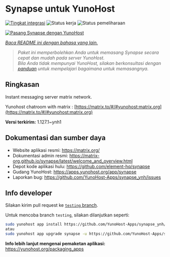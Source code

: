 <!--
N.B.: README ini dibuat secara otomatis oleh <https://github.com/YunoHost/apps/tree/master/tools/readme_generator>
Ini TIDAK boleh diedit dengan tangan.
-->

# Synapse untuk YunoHost

[![Tingkat integrasi](https://apps.yunohost.org/badge/integration/synapse)](https://ci-apps.yunohost.org/ci/apps/synapse/)
![Status kerja](https://apps.yunohost.org/badge/state/synapse)
![Status pemeliharaan](https://apps.yunohost.org/badge/maintained/synapse)

[![Pasang Synapse dengan YunoHost](https://install-app.yunohost.org/install-with-yunohost.svg)](https://install-app.yunohost.org/?app=synapse)

*[Baca README ini dengan bahasa yang lain.](./ALL_README.md)*

> *Paket ini memperbolehkan Anda untuk memasang Synapse secara cepat dan mudah pada server YunoHost.*  
> *Bila Anda tidak mempunyai YunoHost, silakan berkonsultasi dengan [panduan](https://yunohost.org/install) untuk mempelajari bagaimana untuk memasangnya.*

## Ringkasan

Instant messaging server matrix network.

Yunohost chatroom with matrix : [https://matrix.to/#/#yunohost:matrix.org](https://matrix.to/#/#yunohost:matrix.org)


**Versi terkirim:** 1.127.1~ynh1
## Dokumentasi dan sumber daya

- Website aplikasi resmi: <https://matrix.org/>
- Dokumentasi admin resmi: <https://matrix-org.github.io/synapse/latest/welcome_and_overview.html>
- Depot kode aplikasi hulu: <https://github.com/element-hq/synapse>
- Gudang YunoHost: <https://apps.yunohost.org/app/synapse>
- Laporkan bug: <https://github.com/YunoHost-Apps/synapse_ynh/issues>

## Info developer

Silakan kirim pull request ke [`testing` branch](https://github.com/YunoHost-Apps/synapse_ynh/tree/testing).

Untuk mencoba branch `testing`, silakan dilanjutkan seperti:

```bash
sudo yunohost app install https://github.com/YunoHost-Apps/synapse_ynh/tree/testing --debug
atau
sudo yunohost app upgrade synapse -u https://github.com/YunoHost-Apps/synapse_ynh/tree/testing --debug
```

**Info lebih lanjut mengenai pemaketan aplikasi:** <https://yunohost.org/packaging_apps>
